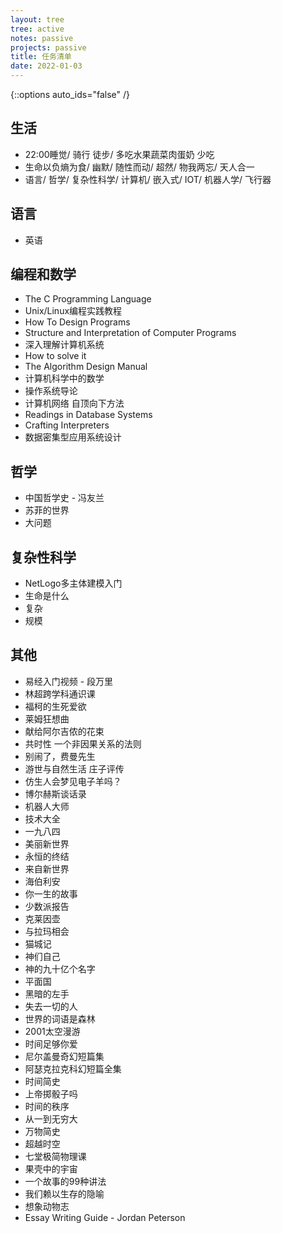 ```yaml
---
layout: tree
tree: active
notes: passive
projects: passive
title: 任务清单
date: 2022-01-03
---
```



{::options auto_ids="false" /}


## 生活
* 22:00睡觉/ 骑行 徒步/ 多吃水果蔬菜肉蛋奶 少吃
* 生命以负熵为食/ 幽默/ 随性而动/ 超然/ 物我两忘/ 天人合一
* 语言/ 哲学/ 复杂性科学/ 计算机/ 嵌入式/ IOT/ 机器人学/ 飞行器

## 语言
* 英语

## 编程和数学
* The C Programming Language
* Unix/Linux编程实践教程
* How To Design Programs
* Structure and Interpretation of Computer Programs
* 深入理解计算机系统
* How to solve it
* The Algorithm Design Manual
* 计算机科学中的数学
* 操作系统导论
* 计算机网络 自顶向下方法
* Readings in Database Systems
* Crafting Interpreters
* 数据密集型应用系统设计

## 哲学
* 中国哲学史 - 冯友兰
* 苏菲的世界
* 大问题

## 复杂性科学
* NetLogo多主体建模入门
* 生命是什么
* 复杂
* 规模

## 其他
* 易经入门视频 - 段万里
* 林超跨学科通识课
* 福柯的生死爱欲
* 莱姆狂想曲
* 献给阿尔吉侬的花束
* 共时性 一个非因果关系的法则
* 别闹了，费曼先生
* 游世与自然生活 庄子评传
* 仿生人会梦见电子羊吗？
* 博尔赫斯谈话录
* 机器人大师
* 技术大全
* 一九八四
* 美丽新世界
* 永恒的终结
* 来自新世界
* 海伯利安
* 你一生的故事
* 少数派报告
* 克莱因壶
* 与拉玛相会
* 猫城记
* 神们自己
* 神的九十亿个名字
* 平面国
* 黑暗的左手
* 失去一切的人
* 世界的词语是森林
* 2001太空漫游
* 时间足够你爱
* 尼尔盖曼奇幻短篇集
* 阿瑟克拉克科幻短篇全集
* 时间简史
* 上帝掷骰子吗
* 时间的秩序
* 从一到无穷大
* 万物简史
* 超越时空
* 七堂极简物理课
* 果壳中的宇宙
* 一个故事的99种讲法
* 我们赖以生存的隐喻
* 想象动物志
* Essay Writing Guide - Jordan Peterson

